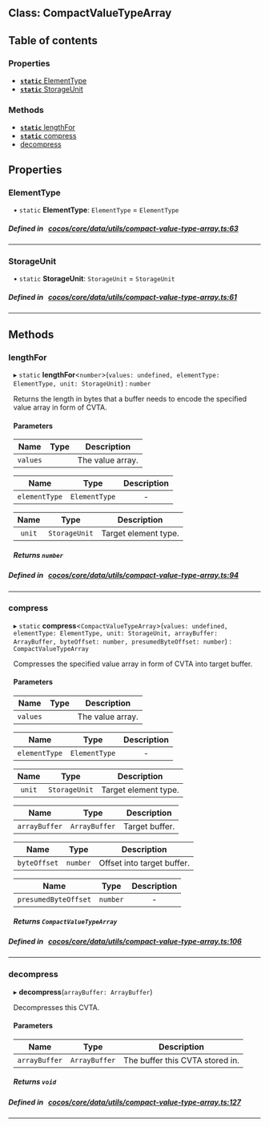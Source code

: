 
## Class: CompactValueTypeArray





<div class="table-of-content">
<h2>Table of contents</h2>


### Properties

- [ **`static`**  ElementType](#ElementType)
- [ **`static`**  StorageUnit](#StorageUnit)

### Methods

- [ **`static`**  lengthFor](#lengthFor)
- [ **`static`**  compress](#compress)
- [ decompress](#decompress)
</div>

## Properties


### ElementType
<div style="margin-left: 10px;">




• `static` **ElementType**:
`ElementType`  = `ElementType`
</div>

##### Defined in &nbsp;   [cocos/core/data/utils/compact-value-type-array.ts:63](https://github.com/cocos-creator/engine/blob/c7bf6b8a9/cocos/core/data/utils/compact-value-type-array.ts#L63)&nbsp;


___


### StorageUnit
<div style="margin-left: 10px;">




• `static` **StorageUnit**:
`StorageUnit`  = `StorageUnit`
</div>

##### Defined in &nbsp;   [cocos/core/data/utils/compact-value-type-array.ts:61](https://github.com/cocos-creator/engine/blob/c7bf6b8a9/cocos/core/data/utils/compact-value-type-array.ts#L61)&nbsp;


___

<!---->
## Methods

### lengthFor
<div style="margin-left: 10px;">

▸ `static`  **lengthFor**<`number`\>(`values: undefined, elementType: ElementType, unit: StorageUnit`) : `number`


Returns the length in bytes that a buffer needs to encode the specified value array in form of CVTA.


<!---->
<!--    #### Returns `number` -->
<!---->

#### Parameters

| Name | Type | Description |
| :------: | :------: | :------: |
| `values` |  | The value array.  |

| Name | Type | Description |
| :------: | :------: | :------: |
| `elementType` | `ElementType` | - |

| Name | Type | Description |
| :------: | :------: | :------: |
| `unit` | `StorageUnit` | Target element type.  |



##### Returns `number`




</div>

##### Defined in &nbsp;   [cocos/core/data/utils/compact-value-type-array.ts:94](https://github.com/cocos-creator/engine/blob/c7bf6b8a9/cocos/core/data/utils/compact-value-type-array.ts#L94)&nbsp;
___
### compress
<div style="margin-left: 10px;">

▸ `static`  **compress**<`CompactValueTypeArray`\>(`values: undefined, elementType: ElementType, unit: StorageUnit, arrayBuffer: ArrayBuffer, byteOffset: number, presumedByteOffset: number`) : `CompactValueTypeArray`


Compresses the specified value array in form of CVTA into target buffer.


<!---->
<!--    #### Returns `CompactValueTypeArray` -->
<!---->

#### Parameters

| Name | Type | Description |
| :------: | :------: | :------: |
| `values` |  | The value array.  |

| Name | Type | Description |
| :------: | :------: | :------: |
| `elementType` | `ElementType` | - |

| Name | Type | Description |
| :------: | :------: | :------: |
| `unit` | `StorageUnit` | Target element type.  |

| Name | Type | Description |
| :------: | :------: | :------: |
| `arrayBuffer` | `ArrayBuffer` | Target buffer.  |

| Name | Type | Description |
| :------: | :------: | :------: |
| `byteOffset` | `number` | Offset into target buffer.  |

| Name | Type | Description |
| :------: | :------: | :------: |
| `presumedByteOffset` | `number` | - |



##### Returns `CompactValueTypeArray`




</div>

##### Defined in &nbsp;   [cocos/core/data/utils/compact-value-type-array.ts:106](https://github.com/cocos-creator/engine/blob/c7bf6b8a9/cocos/core/data/utils/compact-value-type-array.ts#L106)&nbsp;
___
### decompress
<div style="margin-left: 10px;">

▸   **decompress**(`arrayBuffer: ArrayBuffer`)


Decompresses this CVTA.


<!---->

#### Parameters

| Name | Type | Description |
| :------: | :------: | :------: |
| `arrayBuffer` | `ArrayBuffer` | The buffer this CVTA stored in.  |



##### Returns `void`




</div>

##### Defined in &nbsp;   [cocos/core/data/utils/compact-value-type-array.ts:127](https://github.com/cocos-creator/engine/blob/c7bf6b8a9/cocos/core/data/utils/compact-value-type-array.ts#L127)&nbsp;
___
<!---->



